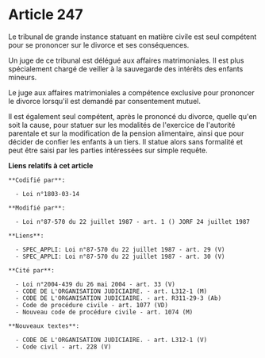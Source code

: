 # Article 247

Le tribunal de grande instance statuant en matière civile est seul compétent pour se prononcer sur le divorce et ses
conséquences.

Un juge de ce tribunal est délégué aux affaires matrimoniales. Il est plus spécialement chargé de veiller à la sauvegarde des
intérêts des enfants mineurs.

Le juge aux affaires matrimoniales a compétence exclusive pour prononcer le divorce lorsqu'il est demandé par consentement
mutuel.

Il est également seul compétent, après le prononcé du divorce, quelle qu'en soit la cause, pour statuer sur les modalités de
l'exercice de l'autorité parentale et sur la modification de la pension alimentaire, ainsi que pour décider de confier les
enfants à un tiers. Il statue alors sans formalité et peut être saisi par les parties intéressées sur simple requête.

**Liens relatifs à cet article**

	**Codifié par**:

	  - Loi n°1803-03-14

	**Modifié par**:

	  - Loi n°87-570 du 22 juillet 1987 - art. 1 () JORF 24 juillet 1987

	**Liens**:

	  - SPEC_APPLI: Loi n°87-570 du 22 juillet 1987 - art. 29 (V)
	  - SPEC_APPLI: Loi n°87-570 du 22 juillet 1987 - art. 30 (V)

	**Cité par**:

	  - Loi n°2004-439 du 26 mai 2004 - art. 33 (V)
	  - CODE DE L'ORGANISATION JUDICIAIRE. - art. L312-1 (M)
	  - CODE DE L'ORGANISATION JUDICIAIRE. - art. R311-29-3 (Ab)
	  - Code de procédure civile - art. 1077 (VD)
	  - Nouveau code de procédure civile - art. 1074 (M)

	**Nouveaux textes**:

	  - CODE DE L'ORGANISATION JUDICIAIRE. - art. L312-1 (V)
	  - Code civil - art. 228 (V)

